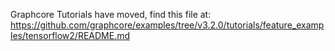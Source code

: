 Graphcore Tutorials have moved, find this file at:
https://github.com/graphcore/examples/tree/v3.2.0/tutorials/feature_examples/tensorflow2/README.md

